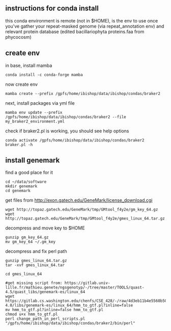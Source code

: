 ## instructions for conda install
this conda environment is remote (not in $HOME), is the env to use once you've gather your repeat-masked genome (via repeat_annotation env) and relevant protein database (edited bacillariophyta proteins.faa from phycocosm)

## create env
in base, install mamba
```
conda install -c conda-forge mamba
```

now create env
```
mamba create --prefix /gpfs/home/ibishop/data/ibishop/condas/braker2
```

next, install packages via yml file
```
mamba env update --prefix /gpfs/home/ibishop/data/ibishop/condas/braker2 --file my_braker2_environment.yml
```

check if braker2.pl is working, you should see help options
```
conda activate /gpfs/home/ibishop/data/ibishop/condas/braker2
braker.pl -h
```



## install genemark

find a good place for it
```
cd ~/data/software
mkdir genemark
cd genemark
```

get files from http://exon.gatech.edu/GeneMark/license_download.cgi
```
wget http://topaz.gatech.edu/GeneMark/tmp/GMtool_f4y2e/gm_key_64.gz
wget http://topaz.gatech.edu/GeneMark/tmp/GMtool_f4y2e/gmes_linux_64.tar.gz
```

decompress and move key to $HOME
```
gunzip gm_key_64.gz
mv gm_key_64 ~/.gm_key
```

decompress and fix perl path
```
gunzip gmes_linux_64.tar.gz
tar -xvf gmes_linux_64.tar

cd gmes_linux_64

#get missing script from: https://gitlab.univ-lille.fr/mathieu.genete/ngsgenotyp/-/tree/master/TOOLS/quast-4.5/quast_libs/genemark-es/linux_64
wget https://gitlab.cs.washington.edu/chenfs/CSE_428/-/raw/4d3eb11b4e5560b502669c4d51ca91d55a4b5b29/lib/quast-4.0/libs/genemark-es/linux_64/hmm_to_gtf.pl?inline=false
mv hmm_to_gtf.pl?inline=false hmm_to_gtf.pl
chmod u+x hmm_to_gtf.pl
perl change_path_in_perl_scripts.pl "/gpfs/home/ibishop/data/ibishop/condas/braker2/bin/perl"
```
